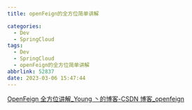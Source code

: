 ```yaml
---
title: openFeign的全方位简单讲解

categories:
  - Dev
  - SpringCloud
tags:
  - Dev
  - SpringCloud
  - openFeign的全方位简单讲解
abbrlink: 52837
date: 2023-03-06 15:47:44
---
```


[OpenFeign 全方位讲解\_Young 丶的博客-CSDN 博客\_openfeign](https://blog.csdn.net/agonie201218/article/details/121154769)
